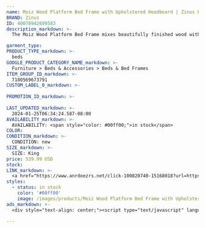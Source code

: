 ```yaml
---
name: Moiz Wood Platform Bed Frame with Upholstered Headboard | Zinus King
BRAND: Zinus
ID: 40078942699583
description_markdown: >-
  The Moiz Wood Platform Bed Frame mixes beautifully finished wood with a soft upholstered headboard to maximize both comfort and style. A grey button-tufted headboard with foam cushioning offers a cozy place to relax, and its solid wood frame lends natural elegance and unbeatable stability. Rest comfortably and supported on top of its tried and true wood mattress platform with center support legs, built to hold your mattress without the need for a box spring.

garment_type:
PRODUCT_TYPE_markdown: >-
  beds
GOOGLE_PRODUCT_CATEGORY_NAME_markdown: >-
  Furniture > Beds & Accessories > Beds & Bed Frames
ITEM_GROUP_ID_markdown: >-
  7180569673791
CUSTOM_LABEL_0_markdown: >-
  
PROMOTION_ID_markdown: >-
  
LAST_UPDATED_markdown: >-
  2024-01-25T06:34:24.587-08:00
AVAILABILITY_markdown: >-
  AVAILABILITY: <span style="color: #00ff00;">in stock</span>
COLOR:
CONDITION_markdown: >-
  CONDITION: new
SIZE_markdown: >-
  SIZE: King
price: 539.99 USD
stock: 
LINK_markdown: >-
  <a href="https://www.anrdoezrs.net/click-100820740-15168018?url=https%3A%2F%2Fwww.zinus.com%2Fproducts%2Fmoiz-wood-platform-bed-frame-with-upholstered-headboard%3Fvariant%3D40078942699583" target="_blank" style="display: inline-block; padding: 10px 20px; font-size: 16px; text-align: center; text-decoration: none; cursor: pointer; border: 1px solid #3498db; color: #3498db; background-color: #fff; border-radius: 5px; transition: background-color 0.3s;">Go to Product</a>
styles:
  - status: in stock
    color: '#00ff00'
    image: /images/products/Moiz Wood Platform Bed Frame with Upholstered Headboard _ Zinus King/MoizWoodPBw-GreyUphHBAnt-Espres_zinus.com.jpg
ads_markdown: >-
  <div style="text-align: center;"><script type="text/javascript" language="javascript" src="https://www.kqzyfj.com/placeholder-53972226?target=_top&mouseover=N"></script></div>

---
```

